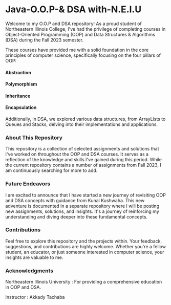 # Java-O.O.P-& DSA with-N.E.I.U
Welcome to my O.O.P and DSA repository! As a proud student of Northeastern Illinois College, I've had the privilege of completing courses in Object-Oriented Programming (OOP) and Data Structures & Algorithms (DSA) during the Fall 2023 semester.

These courses have provided me with a solid foundation in the core principles of computer science, specifically focusing on the four pillars of OOP:

#### Abstraction
#### Polymorphism
#### Inheritance
#### Encapsulation

Additionally, in DSA, we explored various data structures, from ArrayLists to Queues and Stacks, delving into their implementations and applications.

### About This Repository

This repository is a collection of selected assignments and solutions that I've worked on throughout the OOP and DSA courses. It serves as a reflection of the knowledge and skills I've gained during this period. While the current repository contains a number of assignments from Fall 2023, I am continuously searching for more to add.

### Future Endeavors
I am excited to announce that I have started a new journey of revisiting OOP and DSA concepts with guidance from Kunal Kushwaha. This new adventure is documented in a separate repository where I will be posting new assignments, solutions, and insights. It's a journey of reinforcing my understanding and diving deeper into these fundamental concepts.

### Contributions
Feel free to explore this repository and the projects within. Your feedback, suggestions, and contributions are highly welcome. Whether you're a fellow student, an educator, or just someone interested in computer science, your insights are valuable to me.

### Acknowledgments

Northeastern Illinois University : For providing a comprehensive education in OOP and DSA.

Instructor : Akkady Tachaba 
